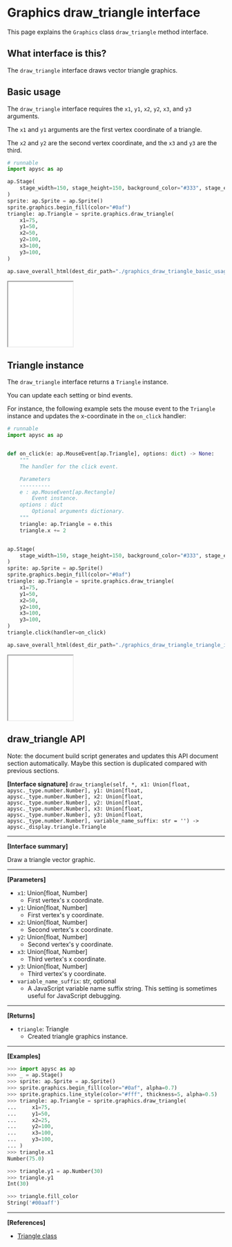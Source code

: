 
# Graphics draw_triangle interface

This page explains the `Graphics` class `draw_triangle` method interface.

## What interface is this?

The `draw_triangle` interface draws vector triangle graphics.

## Basic usage

The `draw_triangle` interface requires the `x1`, `y1`, `x2`, `y2`, `x3`, and `y3` arguments.

The `x1` and `y1` arguments are the first vertex coordinate of a triangle.

The `x2` and `y2` are the second vertex coordinate, and the `x3` and `y3` are the third.

```py
# runnable
import apysc as ap

ap.Stage(
    stage_width=150, stage_height=150, background_color="#333", stage_elem_id="stage"
)
sprite: ap.Sprite = ap.Sprite()
sprite.graphics.begin_fill(color="#0af")
triangle: ap.Triangle = sprite.graphics.draw_triangle(
    x1=75,
    y1=50,
    x2=50,
    y2=100,
    x3=100,
    y3=100,
)

ap.save_overall_html(dest_dir_path="./graphics_draw_triangle_basic_usage/")
```

<iframe src="static/graphics_draw_triangle_basic_usage/index.html" width="150" height="150"></iframe>

## Triangle instance

The `draw_triangle` interface returns a `Triangle` instance.

You can update each setting or bind events.

For instance, the following example sets the mouse event to the `Triangle` instance and updates the x-coordinate in the `on_click` handler:

```py
# runnable
import apysc as ap


def on_click(e: ap.MouseEvent[ap.Triangle], options: dict) -> None:
    """
    The handler for the click event.

    Parameters
    ----------
    e : ap.MouseEvent[ap.Rectangle]
        Event instance.
    options : dict
        Optional arguments dictionary.
    """
    triangle: ap.Triangle = e.this
    triangle.x += 2


ap.Stage(
    stage_width=150, stage_height=150, background_color="#333", stage_elem_id="stage"
)
sprite: ap.Sprite = ap.Sprite()
sprite.graphics.begin_fill(color="#0af")
triangle: ap.Triangle = sprite.graphics.draw_triangle(
    x1=75,
    y1=50,
    x2=50,
    y2=100,
    x3=100,
    y3=100,
)
triangle.click(handler=on_click)

ap.save_overall_html(dest_dir_path="./graphics_draw_triangle_triangle_instance/")
```

<iframe src="static/graphics_draw_triangle_triangle_instance/index.html" width="150" height="150"></iframe>

## draw_triangle API

<!-- Docstring: apysc._display.graphics.Graphics.draw_triangle -->

<span class="inconspicuous-txt">Note: the document build script generates and updates this API document section automatically. Maybe this section is duplicated compared with previous sections.</span>

**[Interface signature]** `draw_triangle(self, *, x1: Union[float, apysc._type.number.Number], y1: Union[float, apysc._type.number.Number], x2: Union[float, apysc._type.number.Number], y2: Union[float, apysc._type.number.Number], x3: Union[float, apysc._type.number.Number], y3: Union[float, apysc._type.number.Number], variable_name_suffix: str = '') -> apysc._display.triangle.Triangle`<hr>

**[Interface summary]**

Draw a triangle vector graphic.<hr>

**[Parameters]**

- `x1`: Union[float, Number]
  - First vertex's x coordinate.
- `y1`: Union[float, Number]
  - First vertex's y coordinate.
- `x2`: Union[float, Number]
  - Second vertex's x coordinate.
- `y2`: Union[float, Number]
  - Second vertex's y coordinate.
- `x3`: Union[float, Number]
  - Third vertex's x coordinate.
- `y3`: Union[float, Number]
  - Third vertex's y coordinate.
- `variable_name_suffix`: str, optional
  - A JavaScript variable name suffix string. This setting is sometimes useful for JavaScript debugging.

<hr>

**[Returns]**

- `triangle`: Triangle
  - Created triangle graphics instance.

<hr>

**[Examples]**

```py
>>> import apysc as ap
>>> _ = ap.Stage()
>>> sprite: ap.Sprite = ap.Sprite()
>>> sprite.graphics.begin_fill(color="#0af", alpha=0.7)
>>> sprite.graphics.line_style(color="#fff", thickness=5, alpha=0.5)
>>> triangle: ap.Triangle = sprite.graphics.draw_triangle(
...     x1=75,
...     y1=50,
...     x2=25,
...     y2=100,
...     x3=100,
...     y3=100,
... )
>>> triangle.x1
Number(75.0)

>>> triangle.y1 = ap.Number(30)
>>> triangle.y1
Int(30)

>>> triangle.fill_color
String('#00aaff')
```

<hr>

**[References]**

- [Triangle class](https://simon-ritchie.github.io/apysc/en/triangle.html)